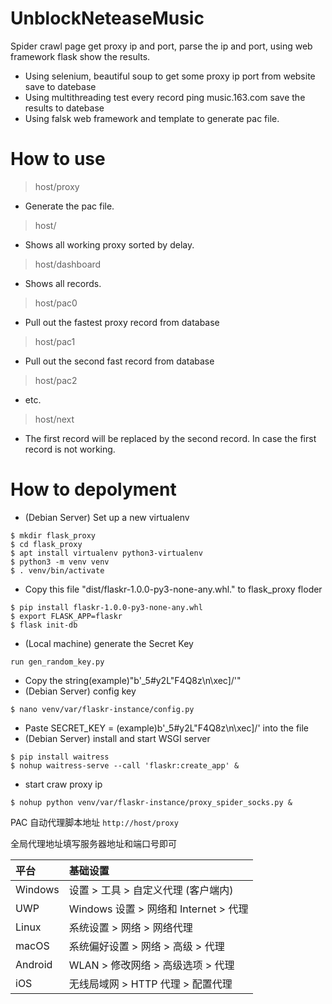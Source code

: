 # UnblockNeteaseMusic 
Spider crawl page get proxy ip and port, parse the ip and port, using web framework flask show the results.
- Using selenium, beautiful soup to get some proxy ip port from website save to datebase
- Using multithreading test every record ping music.163.com save the results to datebase
- Using falsk web framework and template to generate pac file.
# How to use
> host/proxy
- Generate the pac file.
> host/
- Shows all working proxy sorted by delay.
> host/dashboard
- Shows all records.
> host/pac0
- Pull out the fastest proxy record from database
> host/pac1
- Pull out the second fast record from database
> host/pac2
- etc.
> host/next
- The first record will be replaced by the second record. In case the first record is not working.


# How to depolyment

- (Debian Server) Set up a new virtualenv
```
$ mkdir flask_proxy
$ cd flask_proxy
$ apt install virtualenv python3-virtualenv
$ python3 -m venv venv
$ . venv/bin/activate
```
- Copy this file "dist/flaskr-1.0.0-py3-none-any.whl." to flask_proxy floder
```
$ pip install flaskr-1.0.0-py3-none-any.whl
$ export FLASK_APP=flaskr
$ flask init-db
```
- (Local machine) generate the Secret Key 
```
run gen_random_key.py
```
- Copy the string(example)"b'_5#y2L"F4Q8z\n\xec]/'"
- (Debian Server) config key
```
$ nano venv/var/flaskr-instance/config.py
```
- Paste SECRET_KEY = (example)b'_5#y2L"F4Q8z\n\xec]/' into the file
- (Debian Server) install and start WSGI server
```
$ pip install waitress
$ nohup waitress-serve --call 'flaskr:create_app' &
```
- start craw proxy ip
```
$ nohup python venv/var/flaskr-instance/proxy_spider_socks.py &
```

PAC 自动代理脚本地址 `http://host/proxy`

全局代理地址填写服务器地址和端口号即可

| 平台    | 基础设置 |
| :------ | :------------------------------- |
| Windows | 设置 > 工具 > 自定义代理 (客户端内) |
| UWP     | Windows 设置 > 网络和 Internet > 代理 |
| Linux   | 系统设置 > 网络 > 网络代理 |
| macOS   | 系统偏好设置 > 网络 > 高级 > 代理 |
| Android | WLAN > 修改网络 > 高级选项 > 代理 |
| iOS     | 无线局域网 > HTTP 代理 > 配置代理 |
